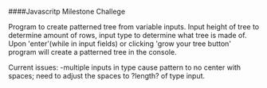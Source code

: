 ####Javascritp Milestone Challege

Program to create patterned tree from variable inputs.
Input height of tree to determine amount of rows, input type to determine what tree is made of.
Upon 'enter'(while in input fields) or clicking 'grow your tree button' program will create a patterned tree in the console.

Current issues: -multiple inputs in type cause pattern to no center with
                spaces;
                need to adjust the spaces to ?length? of type input.